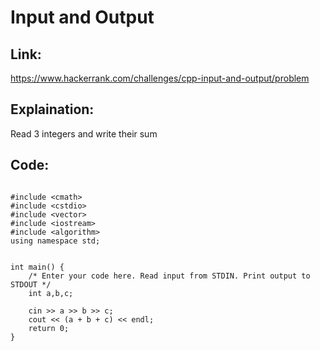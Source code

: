 # Input and Output

## Link:

https://www.hackerrank.com/challenges/cpp-input-and-output/problem

## Explaination:

Read 3 integers and write their sum

## Code:

```

#include <cmath>
#include <cstdio>
#include <vector>
#include <iostream>
#include <algorithm>
using namespace std;


int main() {
    /* Enter your code here. Read input from STDIN. Print output to STDOUT */ 
    int a,b,c;

    cin >> a >> b >> c;
    cout << (a + b + c) << endl;  
    return 0;
}


```
